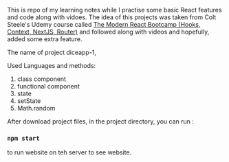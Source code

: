 This is repo of my learning notes while I practise some basic React features and code along with vidoes. The idea of this projects was taken from Colt Steele's Udemy course called [ The Modern React Bootcamp (Hooks, Context, NextJS, Router)](https://www.udemy.com/course/modern-react-bootcamp/) and followed along with videos and hopefully, added some extra feature.

The name of project diceapp-1, 

Used Languages and methods:

1. class component
2. functional component
3. state
4. setState
5. Math.random

After download project files, in the project directory, you can run :

### `npm start`

to run website on teh server to see website.
